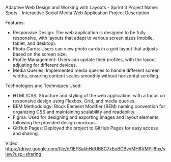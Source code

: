 Adaptive Web Design and Working with Layouts - Sprint 3
Project Name: Spots - Interactive Social Media Web Application
Project Description

Features:

- Responsive Design: The web application is designed to be fully responsive, with layouts that adapt to various screen sizes (mobile, tablet, and desktop).
- Photo Cards: Users can view photo cards in a grid layout that adjusts based on the screen size.
- Profile Management: Users can update their profiles, with the layout adjusting for different devices.
- Media Queries: Implemented media queries to handle different screen widths, ensuring content scales smoothly without horizontal scrolling.

Technologies and Techniques Used:

- HTML/CSS: Structure and styling of the web application, with a focus on responsive design using Flexbox, Grid, and media queries.
- BEM Methodology: Block Element Modifier (BEM) naming convention for organizing CSS and maintaining scalability and readability.
- Figma: Used for designing and exporting images and layout elements, following the provided design mockups.
- GitHub Pages: Deployed the project to GitHub Pages for easy access and sharing.

Video: https://drive.google.com/file/d/1EFSakhHdUB8C7xEoBGBvyMH8VMPij8hx/view?usp=sharing
